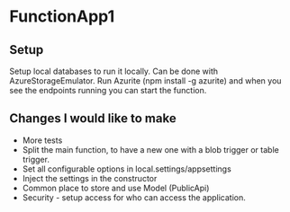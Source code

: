 # FunctionApp1
## Setup
Setup local databases to run it locally. Can be done with AzureStorageEmulator.
Run Azurite (npm install -g azurite) and when you see the endpoints running you can start the function.

## Changes I would like to make
- More tests
- Split the main function, to have a new one with a blob trigger or table trigger.
- Set all configurable options in local.settings/appsettings
- Inject the settings in the constructor
- Common place to store and use Model (PublicApi)
- Security - setup access for who can access the application.

